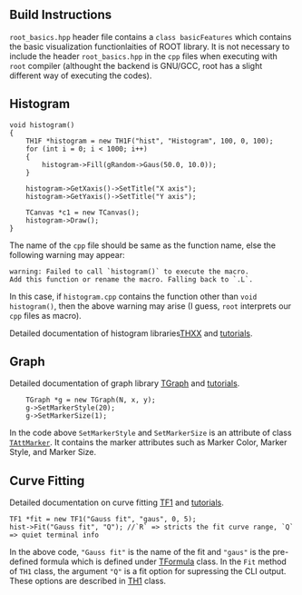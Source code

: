 ## Build Instructions
`root_basics.hpp` header file contains a `class basicFeatures` which contains the basic visualization functionlaities of ROOT library. It is not necessary to include the header `root_basics.hpp` in the `cpp` files when executing with `root` compiler (althought the backend is GNU/GCC, root has a slight different way of executing the codes).

## Histogram
```
void histogram()
{
    TH1F *histogram = new TH1F("hist", "Histogram", 100, 0, 100);
    for (int i = 0; i < 1000; i++)
    {
        histogram->Fill(gRandom->Gaus(50.0, 10.0));
    }
    
    histogram->GetXaxis()->SetTitle("X axis");
    histogram->GetYaxis()->SetTitle("Y axis");
    
    TCanvas *c1 = new TCanvas();
    histogram->Draw();
}
```

The name of the `cpp` file should be same as the function name, else the following warning may appear:
```
warning: Failed to call `histogram()` to execute the macro.
Add this function or rename the macro. Falling back to `.L`.
```
In this case, if `histogram.cpp` contains the function other than `void histogram()`, then the above warning may arise (I guess, `root` interprets our `cpp` files as macro). 

Detailed documentation of histogram libraries[THXX](https://root.cern/doc/master/group__Hist.html) and [tutorials](https://root.cern/doc/master/group__tutorial__hist.html).

## Graph
Detailed documentation of graph library [TGraph](https://root.cern/doc/master/classTGraph.html) and [tutorials](https://root.cern/doc/master/group__tutorial__graphs.html).

```
    TGraph *g = new TGraph(N, x, y);  
    g->SetMarkerStyle(20);
    g->SetMarkerSize(1);
```

In the code above `SetMarkerStyle` and `SetMarkerSize` is an attribute of class [`TAttMarker`](https://root.cern/doc/master/classTAttMarker.html). It contains the marker attributes such as Marker Color, Marker Style, and Marker Size.

## Curve Fitting
Detailed documentation on curve fitting [TF1](https://root.cern/doc/master/classTF1.html) and [tutorials](https://root.cern/doc/master/group__tutorial__fit.html).

```
TF1 *fit = new TF1("Gauss fit", "gaus", 0, 5);
hist->Fit("Gauss fit", "Q"); //`R` => stricts the fit curve range, `Q` => quiet terminal info
```

In the above code, `"Gauss fit"` is the name of the fit and `"gaus"` is the pre-defined formula which is defined under [TFormula](https://root.cern/doc/master/classTFormula.html) class. In the `Fit` method of `TH1` class, the argument `"Q"` is a fit option for supressing the CLI output. These options are described in [TH1](https://root.cern/doc/master/classTH1.html#a7e7d34c91d5ebab4fc9bba3ca47dabdd) class.
